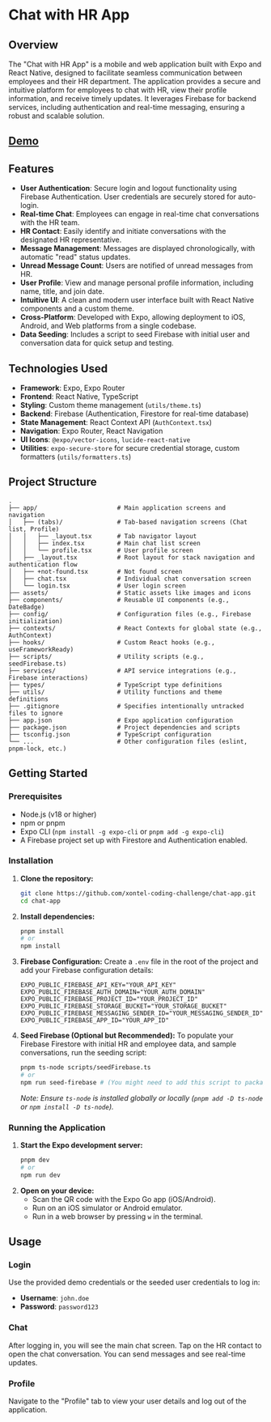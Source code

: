 # Chat with HR App

## Overview

The "Chat with HR App" is a mobile and web application built with Expo and React Native, designed to facilitate seamless communication between employees and their HR department. The application provides a secure and intuitive platform for employees to chat with HR, view their profile information, and receive timely updates. It leverages Firebase for backend services, including authentication and real-time messaging, ensuring a robust and scalable solution.

## [Demo](https://drive.google.com/file/d/1QJHbrrfLNqp7LsSF6XQUDmLZ_Qavzk1W/view?usp=sharing)

## Features

- **User Authentication**: Secure login and logout functionality using Firebase Authentication. User credentials are securely stored for auto-login.
- **Real-time Chat**: Employees can engage in real-time chat conversations with the HR team.
- **HR Contact**: Easily identify and initiate conversations with the designated HR representative.
- **Message Management**: Messages are displayed chronologically, with automatic "read" status updates.
- **Unread Message Count**: Users are notified of unread messages from HR.
- **User Profile**: View and manage personal profile information, including name, title, and join date.
- **Intuitive UI**: A clean and modern user interface built with React Native components and a custom theme.
- **Cross-Platform**: Developed with Expo, allowing deployment to iOS, Android, and Web platforms from a single codebase.
- **Data Seeding**: Includes a script to seed Firebase with initial user and conversation data for quick setup and testing.

## Technologies Used

- **Framework**: Expo, Expo Router
- **Frontend**: React Native, TypeScript
- **Styling**: Custom theme management (`utils/theme.ts`)
- **Backend**: Firebase (Authentication, Firestore for real-time database)
- **State Management**: React Context API (`AuthContext.tsx`)
- **Navigation**: Expo Router, React Navigation
- **UI Icons**: `@expo/vector-icons`, `lucide-react-native`
- **Utilities**: `expo-secure-store` for secure credential storage, custom formatters (`utils/formatters.ts`)

## Project Structure

```
.
├── app/                      # Main application screens and navigation
│   ├── (tabs)/               # Tab-based navigation screens (Chat list, Profile)
│   │   ├── _layout.tsx       # Tab navigator layout
│   │   ├── index.tsx         # Main chat list screen
│   │   └── profile.tsx       # User profile screen
│   ├── _layout.tsx           # Root layout for stack navigation and authentication flow
│   ├── +not-found.tsx        # Not found screen
│   ├── chat.tsx              # Individual chat conversation screen
│   └── login.tsx             # User login screen
├── assets/                   # Static assets like images and icons
├── components/               # Reusable UI components (e.g., DateBadge)
├── config/                   # Configuration files (e.g., Firebase initialization)
├── contexts/                 # React Contexts for global state (e.g., AuthContext)
├── hooks/                    # Custom React hooks (e.g., useFrameworkReady)
├── scripts/                  # Utility scripts (e.g., seedFirebase.ts)
├── services/                 # API service integrations (e.g., Firebase interactions)
├── types/                    # TypeScript type definitions
├── utils/                    # Utility functions and theme definitions
├── .gitignore                # Specifies intentionally untracked files to ignore
├── app.json                  # Expo application configuration
├── package.json              # Project dependencies and scripts
├── tsconfig.json             # TypeScript configuration
└── ...                       # Other configuration files (eslint, pnpm-lock, etc.)
```

## Getting Started

### Prerequisites

- Node.js (v18 or higher)
- npm or pnpm
- Expo CLI (`npm install -g expo-cli` or `pnpm add -g expo-cli`)
- A Firebase project set up with Firestore and Authentication enabled.

### Installation

1.  **Clone the repository:**

    ```bash
    git clone https://github.com/xontel-coding-challenge/chat-app.git
    cd chat-app
    ```

2.  **Install dependencies:**

    ```bash
    pnpm install
    # or
    npm install
    ```

3.  **Firebase Configuration:**
    Create a `.env` file in the root of the project and add your Firebase configuration details:

    ```
    EXPO_PUBLIC_FIREBASE_API_KEY="YOUR_API_KEY"
    EXPO_PUBLIC_FIREBASE_AUTH_DOMAIN="YOUR_AUTH_DOMAIN"
    EXPO_PUBLIC_FIREBASE_PROJECT_ID="YOUR_PROJECT_ID"
    EXPO_PUBLIC_FIREBASE_STORAGE_BUCKET="YOUR_STORAGE_BUCKET"
    EXPO_PUBLIC_FIREBASE_MESSAGING_SENDER_ID="YOUR_MESSAGING_SENDER_ID"
    EXPO_PUBLIC_FIREBASE_APP_ID="YOUR_APP_ID"
    ```

4.  **Seed Firebase (Optional but Recommended):**
    To populate your Firebase Firestore with initial HR and employee data, and sample conversations, run the seeding script:
    ```bash
    pnpm ts-node scripts/seedFirebase.ts
    # or
    npm run seed-firebase # (You might need to add this script to package.json)
    ```
    _Note: Ensure `ts-node` is installed globally or locally (`pnpm add -D ts-node` or `npm install -D ts-node`)._

### Running the Application

1.  **Start the Expo development server:**
    ```bash
    pnpm dev
    # or
    npm run dev
    ```
2.  **Open on your device:**
    - Scan the QR code with the Expo Go app (iOS/Android).
    - Run on an iOS simulator or Android emulator.
    - Run in a web browser by pressing `w` in the terminal.

## Usage

### Login

Use the provided demo credentials or the seeded user credentials to log in:

- **Username**: `john.doe`
- **Password**: `password123`

### Chat

After logging in, you will see the main chat screen. Tap on the HR contact to open the chat conversation. You can send messages and see real-time updates.

### Profile

Navigate to the "Profile" tab to view your user details and log out of the application.
